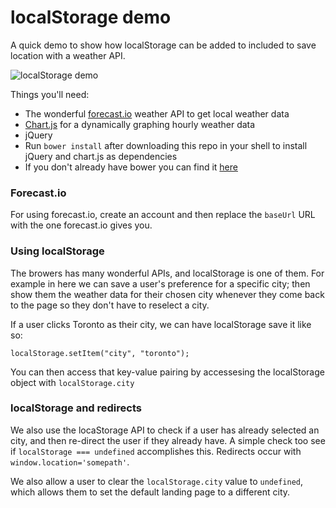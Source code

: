 # localStorage demo

A quick demo to show how localStorage can be added to included to save location with a weather API.

![localStorage demo](https://cldup.com/R0stVQJrHJ.png)

Things you'll need:

* The wonderful [forecast.io](http://forecast.io/) weather API to get local weather data
* [Chart.js](http://www.chartjs.org/) for a dynamically graphing hourly weather data
* jQuery
* Run `bower install` after downloading this repo in your shell to install jQuery and chart.js as dependencies
* If you don't already have bower you can find it [here](http://bower.io/)

### Forecast.io

For using forecast.io, create an account and then replace the `baseUrl` URL with the one forecast.io gives you.

### Using localStorage

The browers has many wonderful APIs, and localStorage is one of them. For example in here we can save a user's preference for a specific city; then show them the weather data for their chosen city whenever they come back to the page so they don't have to reselect a city.

If a user clicks Toronto as their city, we can have localStorage save it like so:


`localStorage.setItem("city", "toronto");`

You can then access that key-value pairing by accessesing the localStorage object with `localStorage.city`

### localStorage and redirects

We also use the locaStorage API to check if a user has already selected an city, and then re-direct the user if they already have. A simple check too see if `localStorage === undefined` accomplishes this. Redirects occur with `window.location='somepath'`.

We also allow a user to clear the `localStorage.city` value to `undefined`, which allows them to set the default landing page to a different city.


